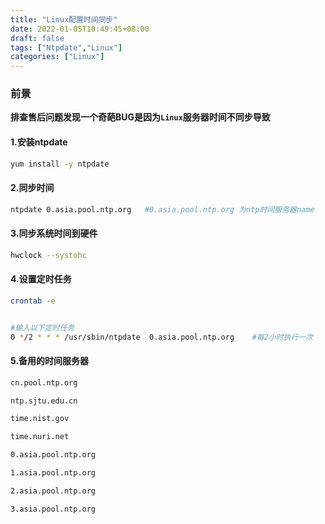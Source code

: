```yaml
---
title: "Linux配置时间同步"
date: 2022-01-05T10:49:45+08:00
draft: false
tags: ["Ntpdate","Linux"]
categories: ["Linux"]
---
```


### 前景
**排查售后问题发现一个奇葩BUG是因为`Linux`服务器时间不同步导致**


#### 1.安装ntpdate
```bash
yum install -y ntpdate
```

#### 2.同步时间
```bash
ntpdate 0.asia.pool.ntp.org   #0.asia.pool.ntp.org 为ntp时间服务器name
```

#### 3.同步系统时间到硬件
```bash
hwclock --systohc
```

#### 4.设置定时任务
```bash
crontab -e 


#输入以下定时任务
0 */2 * * * /usr/sbin/ntpdate  0.asia.pool.ntp.org    #每2小时执行一次
```


#### 5.备用的时间服务器
```bash
cn.pool.ntp.org

ntp.sjtu.edu.cn

time.nist.gov

time.nuri.net

0.asia.pool.ntp.org

1.asia.pool.ntp.org

2.asia.pool.ntp.org

3.asia.pool.ntp.org
```